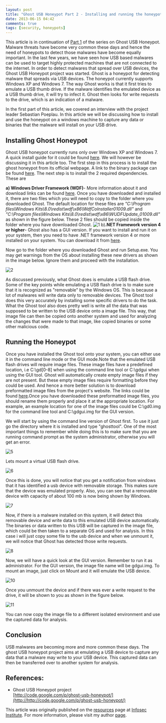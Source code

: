 ```yaml
---
layout: post
title: "Ghost USB Honeypot Part 2 - Installing and running the honeypot"
date: 2013-06-15 04:42
comments: true
tags: [security, honeypots]
---
```


This article is in continuation of [Part 1](http://resources.infosecinstitute.com/ghost-usb-honeypot/) of the series on Ghost USB Honeypot. Malware threats have become very common these days and hence the need of honeypots to detect those malwares have become equally important. In the last few years, we have seen how USB based malwares can be used to target highly protected machines that are not connected to the internet. In order to detect malwares that spread over USB devices, the Ghost USB Honeypot project was started. Ghost is a honeypot for detecting malware that spreads via USB devices. The honeypot currently supports Windows XP and Windows 7\. The way Ghost works is that it first tries to emulate a USB thumb drive. If the malware identifies the emulated device as a USB thumb drive, it will try to infect it. Ghost then looks for write requests to the drive, which is an indication of a malware.

<!--more-->

In the first part of this article, we covered an interview with the project leader Sebastian Poeplau. In this article we will be discussing how to install and use the honeypot on a windows machine to capture any data or binaries that the malware will install on your USB drive.

## Installing Ghost Honeypot

Ghost USB honeypot currently runs only over Windows XP and Windows 7\. A quick install guide for it could be found [here](http://code.google.com/p/ghost-usb-honeypot/wiki/InstallGuide). We will however be discussing it in this article too. The first step in this process is to install the ghost honeypot from its official webpage. A link to the binary package can be found [here](http://code.google.com/p/ghost-usb-honeypot/downloads/list). The next step is to install the 2 required dependencies. These are

**a) Windows Driver Framework (WDF)**- More information about it and download links can be found [here](http://msdn.microsoft.com/en-us/library/windows/hardware/gg463268.aspx). Once you have downloaded and installed it, there are two files which you will need to copy to the folder where you downloaded Ghost. The default location for these files are _"C:\Program files\Windows Kits\8.0\redist\wdf\x86\WdfCoInstaller01009.dll"_ and _"C:\Program files\Windows Kits\8.0\redist\wdf\x86\WUDFUpdate_01009.dll"_ as shown in the figure below. These 2 files should be copied inside the folder where you have downloaded Ghost. ![1](/images/posts/ghost-usb2/1.png) b)**.NET Framework version 4 or higher**- Ghost also has a GUI version. If you want to install and run it on your system, then you need to have .NET framework version 4 or more installed on your system. You can download it from [here](http://www.microsoft.com/en-in/download/details.aspx?id=17851).

Now go to the folder where you downloaded Ghost and run Setup.exe. You may get warnings from the OS about installing these new drivers as shown in the image below. Ignore them and proceed with the installation.

![2](/images/posts/ghost-usb2/2.png)

As discussed previously, what Ghost does is emulate a USB flash drive. Some of the key points while emulating a USB flash drive is to make sure that it is recognized as "removable" by the Windows OS. This is because a lot of malwares will write data only to removable devices. The Ghost tool does this very accurately by installing some specific drivers to do the task. What the Ghost tool also does pretty well is write all the data that was supposed to be written to the USB device onto a image file. This way, that image file can then be copied onto another system and used for analyzing the changes that were made to that image, like copied binaries or some other malicious code.

## Running the Honeypot

Once you have installed the Ghost tool onto your system, you can either use it in the command line mode or the GUI mode.Note that the emulated USB flash drives will require image files. These image files have a predefined location, i.e C:\gd[0-8] when using the command line tool or C:\gdgui when using the GUI tool. Ghost will automatically create empty image files if they are not present. But these empty image files require formatting before they could be used. And hence a more better solution is to download preformatted image files from the project's website. The links could be found [here](http://code.google.com/p/ghost-usb-honeypot/downloads/list).Once you have downloaded these preformatted image files, you should rename them properly and place it at the appropriate location. For example, an example location for one of the image files could be C:\gd0.img for the command line tool and C:\gdgui.img for the GUI version.

We will start by using the command line version of Ghost first. To use it just go the directory where it is installed and type "ghosttool". One of the most important things to remember while doing this is to make sure that you are running command prompt as the system administrator, otherwise you will get an error.

![5](/images/posts/ghost-usb2/5.png)

Lets mount a virtual USB flash drive.

![6](/images/posts/ghost-usb2/6.png)

Once this is done, you will notice that you get a notification from windows that it has identified a usb device with removable storage. This makes sure that the device was emulated properly. Also, you can see that a removable device with capacity of about 100 mb is now being shown by Windows.

![7](/images/posts/ghost-usb2/7.png)

Now, if there is a malware installed on this system, it will detect this removable device and write data to this emulated USB device automatically. The binaries or data written to this USB will be captured in the image file, which could be then taken to a separate OS and used for analysis. In this case i will just copy some file to the usb device and when we unmount it, we will notice that Ghost has detected those write requests.

![8](/images/posts/ghost-usb2/8.png)

Now, we will have a quick look at the GUI version. Remember to run it as administrator. For the GUI version, the image file name will be gdgui.img. To mount an image, just click on Mount and it will emulate the USB device.

![10](/images/posts/ghost-usb2/10.png)

Once you unmount the device and if there was ever a write request to the drive, it will be shown to you as shown in the figure below.

![11](/images/posts/ghost-usb2/11.png)

You can now copy the image file to a different isolated environment and use the captured data for analysis.

## Conclusion

USB malwares are becoming more and more common these days. The ghost USB honeypot project aims at emulating a USB device to capture any data that a malware may write to your USB device. This captured data can then be transferred over to another system for analysis.

## References:

*   Ghost USB Honeypot project  
    [http://code.google.com/p/ghost-usb-honeypot/](http://http://code.google.com/p/ghost-usb-honeypot/)

This article was originally published on the [resources](http://resources.infosecinstitute.com/) page at [Infosec Institute](http://infosecinstitute.com/). For more information, please visit my author [page](http://resources.infosecinstitute.com/author/prateek/).